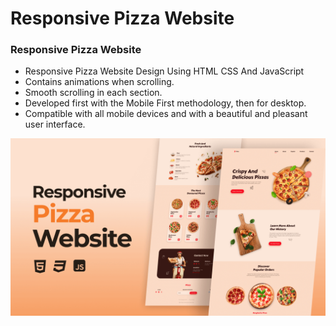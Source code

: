 # Responsive Pizza Website

### Responsive Pizza Website

- Responsive Pizza Website Design Using HTML CSS And JavaScript
- Contains animations when scrolling.
- Smooth scrolling in each section.
- Developed first with the Mobile First methodology, then for desktop.
- Compatible with all mobile devices and with a beautiful and pleasant user interface.

![preview img](/preview.png)
